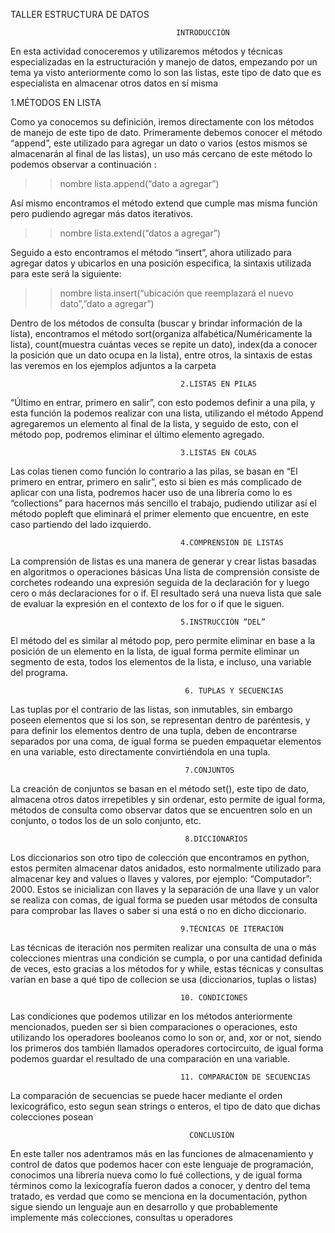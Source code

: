 TALLER ESTRUCTURA DE DATOS

                                         INTRODUCCIÓN

En esta actividad conoceremos y utilizaremos métodos y técnicas especializadas en la estructuración y
manejo de datos, empezando por un tema ya visto anteriormente como lo son las listas, este tipo de
dato que es especialista en almacenar otros datos en sí misma

1.MÉTODOS EN LISTA

Como ya conocemos su definición, iremos directamente con los métodos de manejo de este tipo de
dato.
Primeramente debemos conocer el método “append”, este utilizado para agregar un dato o varios
(estos mismos se almacenarán al final de las listas), un uso más cercano de este método lo podemos
observar a continuación :
>>nombre lista.append(“dato a agregar”)

Así mismo encontramos el método extend que cumple mas misma función pero pudiendo agregar más
datos iterativos.

>>nombre lista.extend(“datos a agregar”)

Seguido a esto encontramos el método “insert”, ahora utilizado para agregar datos y ubicarlos en una
posición especifica, la sintaxis utilizada para este será la siguiente:

>>nombre lista.insert(“ubicación que reemplazará el nuevo dato”,”dato a agregar”)

Dentro de los métodos de consulta (buscar y brindar información de la lista), encontramos el método
sort(organiza alfabética/Numéricamente la lista), count(muestra cuántas veces se repite un dato),
index(da a conocer la posición que un dato ocupa en la lista), entre otros, la sintaxis de estas las
veremos en los ejemplos adjuntos a la carpeta


                                          2.LISTAS EN PILAS

“Último en entrar, primero en salir”, con esto podemos definir a una pila, y esta función la podemos
realizar con una lista, utilizando el método Append agregaremos un elemento al final de la lista, y
seguido de esto, con el método pop, podremos eliminar el último elemento agregado.

                                          3.LISTAS EN COLAS

Las colas tienen como función lo contrario a las pilas, se basan en “El primero en entrar, primero en
salir”, esto si bien es más complicado de aplicar con una lista, podremos hacer uso de una librería
como lo es “collections” para hacernos más sencillo el trabajo, pudiendo utilizar así el método popleft
que eliminará el primer elemento que encuentre, en este caso partiendo del lado izquierdo. 

                                          4.COMPRENSIÓN DE LISTAS

La comprensión de listas es una manera de generar y crear listas basadas en algoritmos o operaciones
básicas Una lista de comprensión consiste de corchetes rodeando una expresión seguida de la
declaración for y luego cero o más declaraciones for o if. El resultado será una nueva lista que sale de
evaluar la expresión en el contexto de los for o if que le siguen.

                                          5.INSTRUCCIÓN “DEL”

El método del es similar al método pop, pero permite eliminar en base a la posición de un elemento en
la lista, de igual forma permite eliminar un segmento de esta, todos los elementos de la lista, e incluso,
una variable del programa.

                                           6. TUPLAS Y SECUENCIAS

Las tuplas por el contrario de las listas, son inmutables, sin embargo poseen elementos que si los son,
se representan dentro de paréntesis, y para definir los elementos dentro de una tupla, deben de
encontrarse separados por una coma, de igual forma se pueden empaquetar elementos en una variable,
esto directamente convirtiéndola en una tupla.

                                           7.CONJUNTOS

La creación de conjuntos se basan en el método set(), este tipo de dato, almacena otros datos
irrepetibles y sin ordenar, esto permite de igual forma, métodos de consulta como observar datos que
se encuentren solo en un conjunto, o todos los de un solo conjunto, etc.

                                           8.DICCIONARIOS

Los diccionarios son otro tipo de colección que encontramos en python, estos permiten almacenar
datos anidados, esto normalmente utilizado para almacenar key and values o llaves y valores, por
ejemplo: “Computador”: 2000. Estos se inicializan con llaves y la separación de una llave y un valor
se realiza con comas, de igual forma se pueden usar métodos de consulta para comprobar las llaves o
saber si una está o no en dicho diccionario.

                                          9.TÉCNICAS DE ITERACIÓN

Las técnicas de iteración nos permiten realizar una consulta de una o más colecciones mientras una
condición se cumpla, o por una cantidad definida de veces, esto gracias a los métodos for y while,
estas técnicas y consultas varían en base a qué tipo de collecion se usa (diccionarios, tuplas o listas)

                                          10. CONDICIONES

Las condiciones que podemos utilizar en los métodos anteriormente mencionados, pueden ser si bien
comparaciones o operaciones, esto utilizando los operadores booleanos como lo son or, and, xor or
not, siendo los primeros dos también llamados operadores cortocircuito, de igual forma podemos
guardar el resultado de una comparación en una variable.

                                          11. COMPARACIÓN DE SECUENCIAS

La comparación de secuencias se puede hacer mediante el orden lexicográfico, esto segun sean strings
o enteros, el tipo de dato que dichas colecciones posean

                                            CONCLUSIÓN

En este taller nos adentramos más en las funciones de almacenamiento y control de datos que
podemos hacer con este lenguaje de programación, conocimos una librería nueva como lo fué
collections, y de igual forma términos como la lexicografía fueron dados a conocer, y dentro del tema
tratado, es verdad que como se menciona en la documentación, python sigue siendo un lenguaje aun
en desarrollo y que probablemente implemente más colecciones, consultas u operadores